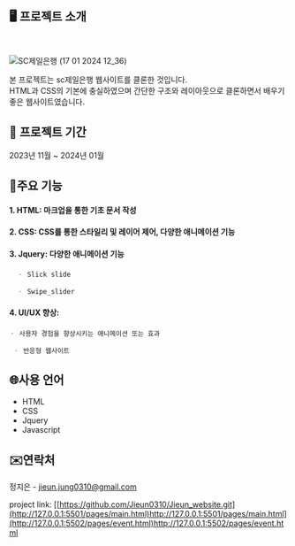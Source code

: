 ## 🖥 프로젝트 소개

<br>

![SC제일은행 (17 01 2024 12_36)](https://github.com/Jieun0310/sc-bank/assets/109771820/b1855218-b78a-49a1-8ecb-87faa553824f)



본 프로젝트는 sc제일은행 웹사이트를 클론한 것입니다. <br>
HTML과 CSS의 기본에 충실하였으며 간단한 구조와 레이아웃으로 클론하면서 배우기 좋은 웹사이트였습니다.



## 📆 프로젝트 기간

2023년 11월 ~ 2024년 01월

## 📌주요 기능

#### 1. HTML: 마크업을 통한 기초 문서 작성

#### 2. CSS: CSS를 통한 스타일리 및 레이어 제어, 다양한 애니메이션 기능

#### 3. Jquery: 다양한 애니메이션 기능

      ㆍ Slick slide

      ㆍ Swipe_slider

#### 4. UI/UX 향상:

    ㆍ 사용자 경험을 향상시키는 애니메이션 또는 효과 

     ㆍ 반응형 웹사이트

## 🌐사용 언어

- HTML
- CSS
- Jquery
- Javascript

## ✉️연락처

정지은 - jieun.jung0310@gmail.com

project link:
[[https://github.com/Jieun0310/Jieun_website.git](http://127.0.0.1:5501/pages/main.html)http://127.0.0.1:5501/pages/main.html](http://127.0.0.1:5502/pages/event.html)http://127.0.0.1:5502/pages/event.html

